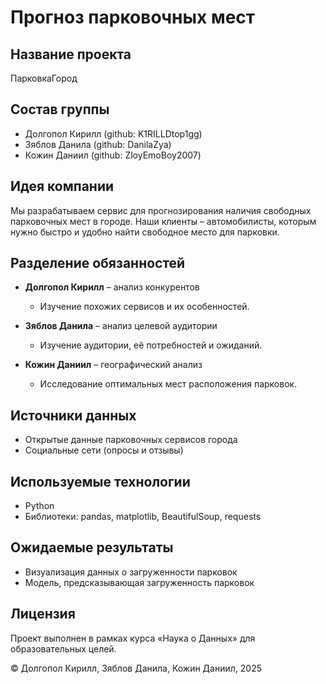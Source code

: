 # Прогноз парковочных мест

## Название проекта

ПарковкаГород

## Состав группы

- Долгопол Кирилл (github: K1RILLDtop1gg)
- Зяблов Данила (github: DanilaZya)
- Кожин Даниил (github: ZloyEmoBoy2007)

## Идея компании

Мы разрабатываем сервис для прогнозирования наличия свободных парковочных мест в городе. Наши клиенты – автомобилисты, которым нужно быстро и удобно найти свободное место для парковки.

## Разделение обязанностей

- **Долгопол Кирилл** – анализ конкурентов
  - Изучение похожих сервисов и их особенностей.

- **Зяблов Данила** – анализ целевой аудитории
  - Изучение аудитории, её потребностей и ожиданий.

- **Кожин Даниил** – географический анализ
  - Исследование оптимальных мест расположения парковок.

## Источники данных

- Открытые данные парковочных сервисов города
- Социальные сети (опросы и отзывы)

## Используемые технологии

- Python
- Библиотеки: pandas, matplotlib, BeautifulSoup, requests

## Ожидаемые результаты

- Визуализация данных о загруженности парковок
- Модель, предсказывающая загруженность парковок

## Лицензия

Проект выполнен в рамках курса «Наука о Данных» для образовательных целей.

© Долгопол Кирилл, Зяблов Данила, Кожин Даниил, 2025
